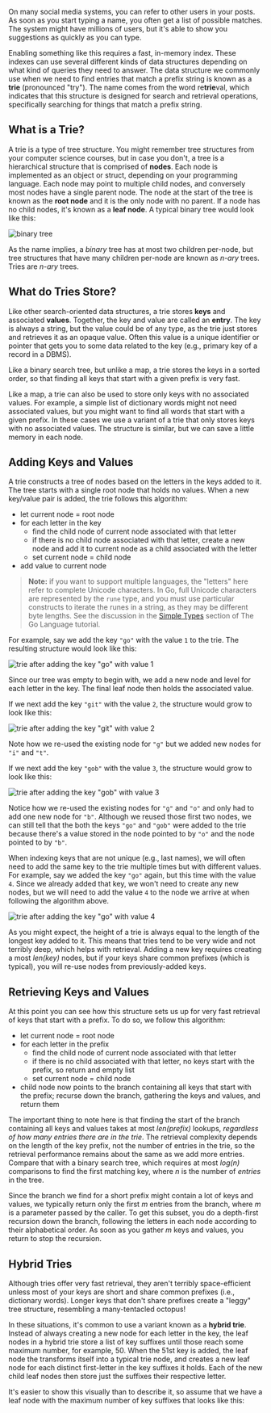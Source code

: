 On many social media systems, you can refer to other users in your posts. As soon as you start typing a name, you often get a list of possible matches. The system might have millions of users, but it's able to show you suggestions as quickly as you can type.

Enabling something like this requires a fast, in-memory index. These indexes can use several different kinds of data structures depending on what kind of queries they need to answer. The data structure we commonly use when we need to find entries that match a prefix string is known as a **trie** (pronounced "try"). The name comes from the word re**trie**val, which indicates that this structure is designed for search and retrieval operations, specifically searching for things that match a prefix string.

## What is a Trie?

A trie is a type of tree structure. You might remember tree structures from your computer science courses, but in case you don't, a tree is a hierarchical structure that is comprised of **nodes**. Each node is implemented as an object or struct, depending on your programming language. Each node may point to multiple child nodes, and conversely most nodes have a single parent node. The node at the start of the tree is known as the **root node** and it is the only node with no parent. If a node has no child nodes, it's known as a **leaf node**. A typical binary tree would look like this:

![binary tree](img/binary-tree.png)

As the name implies, a _binary_ tree has at most two children per-node, but tree structures that have many children per-node are known as _n-ary_ trees. Tries are _n-ary_ trees.

## What do Tries Store?

Like other search-oriented data structures, a trie stores **keys** and associated **values**. Together, the key and value are called an **entry**. The key is always a string, but the value could be of any type, as the trie just stores and retrieves it as an opaque value. Often this value is a unique identifier or pointer that gets you to some data related to the key (e.g., primary key of a record in a DBMS).

Like a binary search tree, but unlike a map, a trie stores the keys in a sorted order, so that finding all keys that start with a given prefix is very fast. 

Like a map, a trie can also be used to store only keys with no associated values. For example, a simple list of dictionary words might not need associated values, but you might want to find all words that start with a given prefix. In these cases we use a variant of a trie that only stores keys with no associated values. The structure is similar, but we can save a little memory in each node.

## Adding Keys and Values

A trie constructs a tree of nodes based on the letters in the keys added to it. The tree starts with a single root node that holds no values. When a new key/value pair is added, the trie follows this algorithm:

- let current node = root node
- for each letter in the key
	- find the child node of current node associated with that letter
	- if there is no child node associated with that letter, create a new node and add it to current node as a child associated with the letter
	- set current node = child node
- add value to current node

> **Note:** if you want to support multiple languages, the "letters" here refer to complete Unicode characters. In Go, full Unicode characters are represented by the `rune` type, and you must use particular constructs to iterate the runes in a string, as they may be different byte lengths. See the discussion in the [Simple Types](../golang#secsimpletypes) section of The Go Language tutorial.

For example, say we add the key `"go"` with the value `1` to the trie. The resulting structure would look like this:

![trie after adding the key "go" with value 1](img/trie-1.png)

Since our tree was empty to begin with, we add a new node and level for each letter in the key. The final leaf node then holds the associated value.

If we next add the key `"git"` with the value `2`, the structure would grow to look like this:

![trie after adding the key "git" with value 2](img/trie-2.png)

Note how we re-used the existing node for `"g"` but we added new nodes for `"i"` and `"t"`.

If we next add the key `"gob"` with the value `3`, the structure would grow to look like this:

![trie after adding the key "gob" with value 3](img/trie-3.png)

Notice how we re-used the existing nodes for `"g"` and `"o"` and only had to add one new node for `"b"`. Although we reused those first two nodes, we can still tell that the both the keys `"go"` and `"gob"` were added to the trie because there's a value stored in the node pointed to by `"o"` and the node pointed to by `"b"`.

When indexing keys that are not unique (e.g., last names), we will often need to add the same key to the trie multiple times but with different values. For example, say we added the key `"go"` again, but this time with the value `4`. Since we already added that key, we won't need to create any new nodes, but we will need to add the value `4` to the node we arrive at when following the algorithm above.

![trie after adding the key "go" with value 4](img/trie-4.png)

As you might expect, the height of a trie is always equal to the length of the longest key added to it. This means that tries tend to be very wide and not terribly deep, which helps with retrieval. Adding a new key requires creating a most _len(key)_ nodes, but if your keys share common prefixes (which is typical), you will re-use nodes from previously-added keys.

## Retrieving Keys and Values

At this point you can see how this structure sets us up for very fast retrieval of keys that start with a prefix. To do so, we follow this algorithm:

- let current node = root node
- for each letter in the prefix
	- find the child node of current node associated with that letter
	- if there is no child associated with that letter, no keys start with the prefix, so return and empty list
	- set current node = child node
- child node now points to the branch containing all keys that start with the prefix; recurse down the branch, gathering the keys and values, and return them

The important thing to note here is that finding the start of the branch containing all keys and values takes at most _len(prefix)_ lookups, _regardless of how many entries there are in the trie_. The retrieval complexity depends on the length of the key prefix, not the number of entries in the trie, so the retrieval performance remains about the same as we add more entries. Compare that with a binary search tree, which requires at most _log(n)_ comparisons to find the first matching key, where _n_ is the number of _entries_ in the tree.

Since the branch we find for a short prefix might contain a lot of keys and values, we typically return only the first _m_ entries from the branch, where _m_ is a parameter passed by the caller. To get this subset, you do a depth-first recursion down the branch, following the letters in each node according to their alphabetical order. As soon as you gather _m_ keys and values, you return to stop the recursion.

## Hybrid Tries

Although tries offer very fast retrieval, they aren't terribly space-efficient unless most of your keys are short and share common prefixes (i.e., dictionary words). Longer keys that don't share prefixes create a "leggy" tree structure, resembling a many-tentacled octopus!

In these situations, it's common to use a variant known as a **hybrid trie**. Instead of always creating a new node for each letter in the key, the leaf nodes in a hybrid trie store a list of key suffixes until those reach some maximum number, for example, 50. When the 51st key is added, the leaf node the transforms itself into a typical trie node, and creates a new leaf node for each distinct first-letter in the key suffixes it holds. Each of the new child leaf nodes then store just the suffixes their respective letter.

It's easier to show this visually than to describe it, so assume that we have a leaf node with the maximum number of key suffixes that looks like this:














